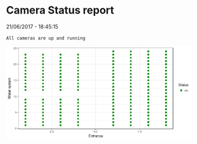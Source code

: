 Camera Status report
================
21/06/2017 - 18:45:15

    All cameras are up and running

![](camreport_files/figure-markdown_github/unnamed-chunk-2-1.png)
